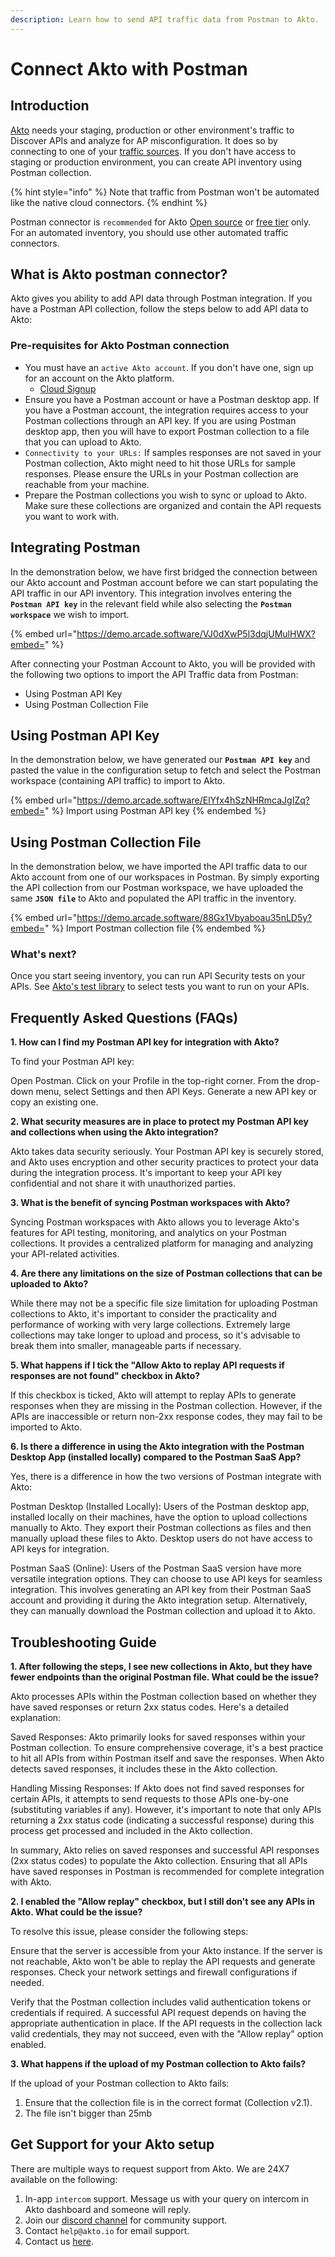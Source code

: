```yaml
---
description: Learn how to send API traffic data from Postman to Akto.
---
```


# Connect Akto with Postman

## Introduction

[Akto](https://www.akto.io/) needs your staging, production or other environment's traffic to Discover APIs and analyze for AP misconfiguration. It does so by connecting to one of your [traffic sources](../traffic-data-sources/). If you don't have access to staging or production environment, you can create API inventory using Postman collection.

{% hint style="info" %}
Note that traffic from Postman won't be automated like the native cloud connectors.
{% endhint %}

Postman connector is `recommended` for Akto [Open source](https://github.com/akto-api-security/akto) or [free tier](https://www.akto.io/pricing) only. For an automated inventory, you should use other automated traffic connectors.

## What is Akto postman connector?

Akto gives you ability to add API data through Postman integration. If you have a Postman API collection, follow the steps below to add API data to Akto:

### Pre-requisites for Akto Postman connection

* You must have an `active Akto account`. If you don't have one, sign up for an account on the Akto platform.
  * [Cloud Signup](https://app.akto.io/)
* Ensure you have a Postman account or have a Postman desktop app. If you have a Postman account, the integration requires access to your Postman collections through an API key. If you are using Postman desktop app, then you will have to export Postman collection to a file that you can upload to Akto.
* `Connectivity to your URLs:` If samples responses are not saved in your Postman collection, Akto might need to hit those URLs for sample responses. Please ensure the URLs in your Postman collection are reachable from your machine.
* Prepare the Postman collections you wish to sync or upload to Akto. Make sure these collections are organized and contain the API requests you want to work with.

## Integrating Postman

In the demonstration below, we have first bridged the connection between our Akto account and Postman account before we can start populating the API traffic in our API inventory. This integration involves entering the **`Postman API key`** in the relevant field while also selecting the **`Postman workspace`** we wish to import.

{% embed url="https://demo.arcade.software/VJ0dXwP5l3dqjUMulHWX?embed=" %}

After connecting your Postman Account to Akto, you will be provided with the following two options to import the API Traffic data from Postman:

* Using Postman API Key
* Using Postman Collection File

## Using Postman API Key

In the demonstration below, we have generated our **`Postman API key`** and pasted the value in the configuration setup to fetch and select the Postman workspace (containing API traffic) to import to Akto.

{% embed url="https://demo.arcade.software/ElYfx4hSzNHRmcaJgIZq?embed=" %}
Import using Postman API key
{% endembed %}

## Using Postman Collection File

In the demonstration below, we have imported the API traffic data to our Akto account from one of our workspaces in Postman. By simply exporting the API collection from our Postman workspace, we have uploaded the same **`JSON file`** to Akto and populated the API traffic in the inventory.

{% embed url="https://demo.arcade.software/88Gx1Vbyaboau35nLD5y?embed=" %}
Import Postman collection file
{% endembed %}

### What's next?

Once you start seeing inventory, you can run API Security tests on your APIs. See [Akto's test library](https://www.akto.io/test-library) to select tests you want to run on your APIs.

## Frequently Asked Questions (FAQs)

**1. How can I find my Postman API key for integration with Akto?**

To find your Postman API key:

Open Postman. Click on your Profile in the top-right corner. From the drop-down menu, select Settings and then API Keys. Generate a new API key or copy an existing one.

**2. What security measures are in place to protect my Postman API key and collections when using the Akto integration?**

Akto takes data security seriously. Your Postman API key is securely stored, and Akto uses encryption and other security practices to protect your data during the integration process. It's important to keep your API key confidential and not share it with unauthorized parties.

**3. What is the benefit of syncing Postman workspaces with Akto?**

Syncing Postman workspaces with Akto allows you to leverage Akto's features for API testing, monitoring, and analytics on your Postman collections. It provides a centralized platform for managing and analyzing your API-related activities.

**4. Are there any limitations on the size of Postman collections that can be uploaded to Akto?**

While there may not be a specific file size limitation for uploading Postman collections to Akto, it's important to consider the practicality and performance of working with very large collections. Extremely large collections may take longer to upload and process, so it's advisable to break them into smaller, manageable parts if necessary.

**5. What happens if I tick the "Allow Akto to replay API requests if responses are not found" checkbox in Akto?**

If this checkbox is ticked, Akto will attempt to replay APIs to generate responses when they are missing in the Postman collection. However, if the APIs are inaccessible or return non-2xx response codes, they may fail to be imported to Akto.

**6. Is there a difference in using the Akto integration with the Postman Desktop App (installed locally) compared to the Postman SaaS App?**

Yes, there is a difference in how the two versions of Postman integrate with Akto:

Postman Desktop (Installed Locally): Users of the Postman desktop app, installed locally on their machines, have the option to upload collections manually to Akto. They export their Postman collections as files and then manually upload these files to Akto. Desktop users do not have access to API keys for integration.

Postman SaaS (Online): Users of the Postman SaaS version have more versatile integration options. They can choose to use API keys for seamless integration. This involves generating an API key from their Postman SaaS account and providing it during the Akto integration setup. Alternatively, they can manually download the Postman collection and upload it to Akto.

## Troubleshooting Guide

**1. After following the steps, I see new collections in Akto, but they have fewer endpoints than the original Postman file. What could be the issue?**

Akto processes APIs within the Postman collection based on whether they have saved responses or return 2xx status codes. Here's a detailed explanation:

Saved Responses: Akto primarily looks for saved responses within your Postman collection. To ensure comprehensive coverage, it's a best practice to hit all APIs from within Postman itself and save the responses. When Akto detects saved responses, it includes these in the Akto collection.

Handling Missing Responses: If Akto does not find saved responses for certain APIs, it attempts to send requests to those APIs one-by-one (substituting variables if any). However, it's important to note that only APIs returning a 2xx status code (indicating a successful response) during this process get processed and included in the Akto collection.

In summary, Akto relies on saved responses and successful API responses (2xx status codes) to populate the Akto collection. Ensuring that all APIs have saved responses in Postman is recommended for complete integration with Akto.

**2. I enabled the "Allow replay" checkbox, but I still don't see any APIs in Akto. What could be the issue?**

To resolve this issue, please consider the following steps:

Ensure that the server is accessible from your Akto instance. If the server is not reachable, Akto won't be able to replay the API requests and generate responses. Check your network settings and firewall configurations if needed.

Verify that the Postman collection includes valid authentication tokens or credentials if required. A successful API request depends on having the appropriate authentication in place. If the API requests in the collection lack valid credentials, they may not succeed, even with the "Allow replay" option enabled.

**3. What happens if the upload of my Postman collection to Akto fails?**

If the upload of your Postman collection to Akto fails:

1. Ensure that the collection file is in the correct format (Collection v2.1).
2. The file isn't bigger than 25mb

## Get Support for your Akto setup

There are multiple ways to request support from Akto. We are 24X7 available on the following:

1. In-app `intercom` support. Message us with your query on intercom in Akto dashboard and someone will reply.
2. Join our [discord channel](https://www.akto.io/community) for community support.
3. Contact `help@akto.io` for email support.
4. Contact us [here](https://www.akto.io/contact-us).
